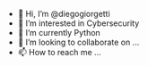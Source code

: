 - 👋 Hi, I’m @diegogiorgetti
- 👀 I’m interested in Cybersecurity
- 🌱 I’m currently Python
- 💞️ I’m looking to collaborate on ...
- 📫 How to reach me ...

<!---
diegogiorgetti/diegogiorgetti is a ✨ special ✨ repository because its `README.md` (this file) appears on your GitHub profile.
You can click the Preview link to take a look at your changes.
--->
